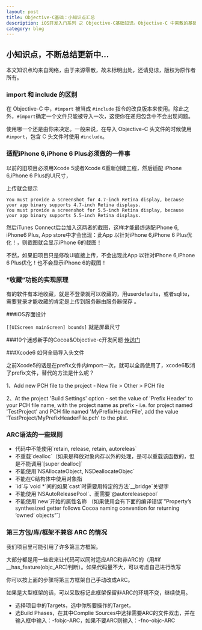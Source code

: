 ```yaml
---
layout: post
title: Objective-C基础：小知识点汇总
description: iOS开发入门系列 之 Objective-C基础知识。Objective-C 中离散的基础知识总结，随时更新…
category: blog
---
```


小知识点，不断总结更新中…
----------------------
本文知识点均来自网络，由于来源零散，故未标明出处，还请见谅，版权为原作者所有。

### import 和 include 的区别

在 Objective-C 中，`#import` 被当成 `#include` 指令的改良版本来使用。除此之外，`#import`确定一个文件只能被导入一次，这使你在递归包含中不会出现问题。

使用哪一个还是由你来决定。一般来说，在导入 Objective-C 头文件的时候使用 `#import`，包含 C 头文件时使用 `#include`。

### 适配iPhone 6,iPhone 6 Plus必须做的一件事

以前的旧项目必须用Xcode 5或者Xcode 6重新创建工程，然后适配 iPhone 6,iPhone 6 Plus的UI尺寸，

上传就会提示

```
You must provide a screenshot for 4.7-inch Retina display, because your app binary supports 4.7-inch Retina displays.
You must provide a screenshot for 5.5-inch Retina display, because your app binary supports 5.5-inch Retina displays.
```

然后iTunes Connect后台加入这两者的截图，这样才能最终适配iPhone 6, iPhone6 Plus, App store中才会出现：此App 以针对iPhone 6,iPhone 6 Plus优化！，则截图就会显示iPhone 6的截图！

不然，如果旧项目只是修改UI直接上传，不会出现此App 以针对iPhone 6,iPhone 6 Plus优化！也不会显示iPhone 6的截图！ 

### “收藏”功能的实现原理

有的软件有本地收藏，就是不登录就可以收藏的，用userdefaults，或者sqlite，需要登录才能收藏的肯定是上传到服务器由服务器保存 。

###iOS界面设计

`[[UIScreen mainScreen] bounds]` 就是屏幕尺寸

###10个迷惑新手的Cocoa&Objective-c开发问题
[传送门](http://lianxu.me/2012/11/10-cocoa-objc-newbie-problems/)

###Xcode6 如何全局导入头文件

之前Xcode5的话是在prefix文件内import一次，就可以全局使用了，xcode6取消了prefix文件，替代的方法是什么呢？ 

1、Add new PCH file to the project - New file > Other > PCH file 

2、At the project 'Build Settings' option - set the value of 'Prefix Header' to your PCH file name, with the project name as prefix - i.e. for project named 'TestProject' and PCH file named 'MyPrefixHeaderFile', add the value 'TestProject/MyPrefixHeaderFile.pch' to the plist. 

### ARC语法的一些规则 

<ul>
	<li>代码中不能使用`retain, release, retain, autoreleas`</li>
	<li>不重载`dealloc`（如果是释放对象内存以外的处理，是可以重载该函数的，但是不能调用`[super dealloc]`</li>
	<li>不能使用`NSAllocateObject, NSDeallocateObjec`</li>
	<li>不能在C结构体中使用对象指</li>
	<li>`id`与`void *`间的如果`cast`时需要用特定的方法`__bridge`关键字</li>
	<li>不能使用`NSAutoReleasePool`、而需要`@autoreleasepool`</li>
	<li>不能使用`new`开始的属性名称 （如果使用会有下面的编译错误`”Property’s synthesized getter follows Cocoa naming convention for returning ‘owned’ objects”`）</li>
</ul>

### 第三方包/库/框架不兼容 ARC 的情况

我们项目里可能引用了许多第三方框架。

大部分都是用一些宏来让代码可以同时适应ARC和非ARC的（用#if __has_feature(objc_ARC)判断）。如果代码量不大，可以考虑自己进行改写

你可以按上面的步骤将第三方框架自己手动改成ARC。

如果是大型框架的话，可以采取标记此框架保留非ARC的环境不变，继续使用。
<ul>
	<li>选择项目中的Targets，选中你所要操作的Target，</li>
	<li>选Build Phases，在其中Complie Sources中选择需要ARC的文件双击，并在输入框中输入：-fobjc-ARC，如果不要ARC则输入：-fno-objc-ARC</li>
</ul>